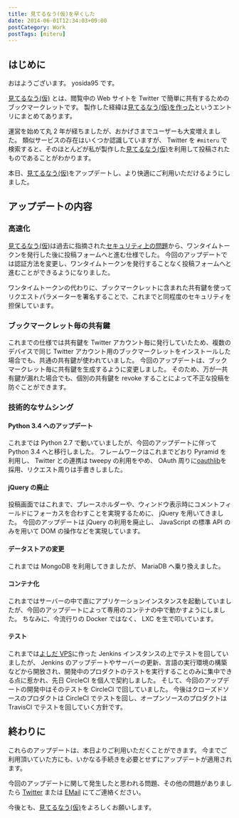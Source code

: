 ```yaml
---
title: 見てるなう(仮)を早くした
date: 2014-06-01T12:34:03+09:00
postCategory: Work
postTags: [miteru]
---
```


## はじめに

おはようございます。
yosida95 です。

[見てるなう(仮)](https://miteru.yosida95.com/) とは、閲覧中の Web サイトを Twitter で簡単に共有するためのブックマークレットです。
製作した経緯は[見てるなう(仮)を作った](/2012/04/28/235534.html)というエントリにまとめてあります。

運営を始めて丸 2 年が経ちましたが、おかげさまでユーザーも大変増えました。
類似サービスの存在はいくつか認識していますが、 Twitter を `#miteru` で検索すると、そのほとんどが私が製作した[見てるなう(仮)](https://miteru.yosida95.com/)を利用して投稿されたものであることがわかります。

本日、[見てるなう(仮)](https://miteru.yosida95.com/)をアップデートし、より快適にご利用いただけるようにしました。

## アップデートの内容

### 高速化

[見てるなう(仮)](https://miteru.yosida95.com/)は過去に指摘された[セキュリティ上の問題](/2012/06/25/021925.html)から、ワンタイムトークンを発行した後に投稿フォームへと進む仕様でした。
今回のアップデートでは認証方法を変更し、ワンタイムトークンを発行することなく投稿フォームへと進むことができるようになりました。

ワンタイムトークンの代わりに、ブックマークレットに含まれた共有鍵を使ってリクエストパラメーターを署名することで、これまでと同程度のセキュリティを担保しています。

### ブックマークレット毎の共有鍵

これまでの仕様では共有鍵を Twitter アカウント毎に発行していたため、複数のデバイスで同じ Twitter アカウント用のブックマークレットをインストールした場合でも、共通の共有鍵が使われていました。
今回のアップデートは、ブックマークレット毎に共有鍵を生成するように変更しました。
そのため、万が一共有鍵が漏れた場合でも、個別の共有鍵を revoke することによって不正な投稿を防ぐことができます。

### 技術的なサムシング

#### Python 3.4 へのアップデート

これまでは Python 2.7 で動いていましたが、今回のアップデートに伴って Python 3.4 へと移行しました。
フレームワークはこれまでどおり Pyramid を利用し、 Twitter との連携は tweepy の利用をやめ、 OAuth 周りに[oauthlib](https://github.com/idan/oauthlib)を採用、リクエスト周りは手書きしました。

#### jQuery の廃止

投稿画面ではこれまで、プレースホルダーや、ウィンドウ表示時にコメントフィールドにフォーカスを合わすことを実現するために、 jQuery を用いてきました。
今回のアップデートは jQuery の利用を廃止し、 JavaScript の標準 API のみを用いて DOM の操作などを実現しています。

#### データストアの変更

これまでは MongoDB を利用してきましたが、 MariaDB へ乗り換えました。

#### コンテナ化

これまではサーバーの中で直にアプリケーションインスタンスを起動していましたが、今回のアップデートによって専用のコンテナの中で動かすようにしました。
ちなみに、今流行りの Docker ではなく、 LXC を生で叩いています。

#### テスト

これまでは[よしだ VPS](https://www.youtube.com/watch?v=tOWZB9tFgu8)に作った Jenkins インスタンスの上でテストを回していましたが、 Jenkins のアップデートやサーバーの更新、言語の実行環境の構築などから開放され、開発中のプロダクトのテストを実行することのみに集中できる点に惹かれ、先日 CircleCI を個人で契約しました。
そして、今回のアップデートの開発中はそのテストを CircleCI で回していました。
今後はクローズドソースのプロダクトは CircleCI でテストを回し、オープンソースのプロダクトは TravisCI でテストを回していく方針です。

## 終わりに

これらのアップデートは、本日よりご利用いただくことができます。
今までご利用頂いていた方にも、いかなる手続きを必要とせずにアップデートが適用されます。

今回のアップデートに関して発生したと思われる問題、その他の問題がありましたら [Twitter](https://twitter.com/yosida95) または [EMail](https://www.google.com/recaptcha/mailhide/d?k=01zs72Bn9xjCrWFSVTR9iUNw==&c=twvYTxrQ6qscX7r-9ew6RfzB3wBg4QI5gXMjsh6DpUc=) にてご連絡ください。

今後とも、[見てるなう(仮)](https://miteru.yosida95.com/)をよろしくお願いします。
